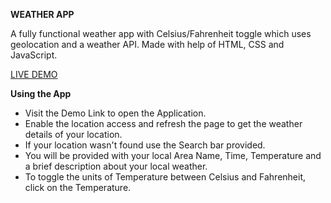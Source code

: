 **WEATHER APP**

A fully functional weather app with Celsius/Fahrenheit toggle which uses geolocation and a weather API. Made with help of HTML, CSS and JavaScript.

[LIVE DEMO](https://muthyender.github.io/FRONT-END/PROJECTS/WeatherApp/WeatherApp)

**Using the App**
- Visit the Demo Link to open the Application.
- Enable the location access and refresh the page to get the weather details of your location.
- If your location wasn't found use the Search bar provided.
- You will be provided with your local Area Name, Time, Temperature and a brief description about your local weather.
- To toggle the units of Temperature between Celsius and Fahrenheit, click on  the  Temperature.


